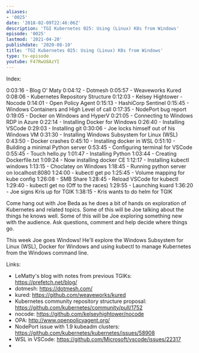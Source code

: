 ```yaml
---
aliases:
- '0025'
date: '2018-02-09T22:46:06Z'
description: 'TGI Kubernetes 025: Using (Linux) K8s from Windows'
episode: '0025'
lastmod: '2021-04-20'
publishdate: '2020-08-10'
title: 'TGI Kubernetes 025: Using (Linux) K8s from Windows'
type: tv-episode
youtube: F47RwU8AzYI
---
```


Index:

0:03:16 - Blog O&#39; Maty
0:04:12 - Dotmesh
0:05:57 - Weaveworks Kured
0:08:06 - Kubernetes Repository Structure
0:12:03 - Kelsey Hightower - Nocode
0:14:01 - Open Policy Agent
0:15:13 - HashiCorp Sentinel 
0:15:45 - Windows Containers and High Level of call
0:17:35 - NodePort bug report
0:19:05 - Docker on Windows and HyperV
0:21:05 - Connecting to Windows RDP in Azure
0:22:14 - Installing Docker for Windows
0:26:40 - Installing VSCode
0:29:03 - Installing git
0:30:06 - Joe locks himself out of his Windows VM
0:31:30 - Installing Windows Subsystem for Linux (WSL)
0:43:50 - Docker crashes
0:45:10 - Installing docker in WSL
0:51:10 - Building a minimal Python server
0:53:45 - Configuring terminal for VSCode
0:55:45 - Touch hello.py
1:01:47 - Installing Python
1:03:44 - Creating Dockerfile.txt
1:09:24 - Now installing docker CE
1:12:17 - Installing kubectl windows
1:13:15 - Choclatey on Windows
1:18:45 - Running python server on localhost:8080
1:24:00 - kubectl get po 
1:25:45 - Volume mapping for kube config
1:26:08 - SMB Share
1:28:45 - Reload VSCode for kubectl
1:29:40 - kubectl get no (Off to the races)
1:29:55 - Launching kuard
1:36:20 - Joe signs Kris up for TGIK
1:38:15 - Kris wants to do helm for TGIK



Come hang out with Joe Beda as he does a bit of hands on exploration of Kubernetes and related topics. Some of this will be Joe talking about the things he knows well. Some of this will be Joe exploring something new with the audience. Ask questions, comment and help decide where things go.

This week Joe goes Windows! He&#39;ll explore the Windows Subsystem for Linux (WSL), Docker for Windows and using kubectl to manage Kubernetes from the Windows command line.

Links:
* LeMatty&#39;s blog with notes from previous TGIKs: https://prefetch.net/blog/
* dotmesh: https://dotmesh.com/
* kured: https://github.com/weaveworks/kured
* Kubernetes community repository structure proposal: https://github.com/kubernetes/community/pull/1752
* nocode: https://github.com/kelseyhightower/nocode
* OPA: http://www.openpolicyagent.org/
* NodePort issue with 1.9 kubeadm clusters: https://github.com/kubernetes/kubernetes/issues/58908
* WSL in VSCode: https://github.com/Microsoft/vscode/issues/22317
*